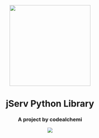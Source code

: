 <p align="center">
    <img src="https://codealchemi.com/images/jserv.png" width="256px" height="256px">
</p>

<h1 align="center">
    jServ Python Library
</h1>

<h3 align="center">
    A project by codealchemi
</h3>

<p align="center">
    <img src="https://img.shields.io/github/license/Codealchemi/jServ-python-lib?style=flat-square">
</p>
